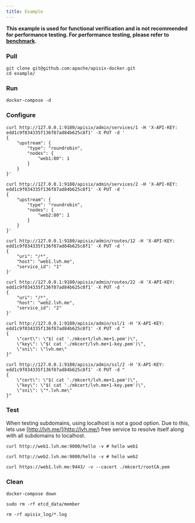 ```yaml
---
title: Example
---
```


<!--
#
# Licensed to the Apache Software Foundation (ASF) under one or more
# contributor license agreements.  See the NOTICE file distributed with
# this work for additional information regarding copyright ownership.
# The ASF licenses this file to You under the Apache License, Version 2.0
# (the "License"); you may not use this file except in compliance with
# the License.  You may obtain a copy of the License at
#
#     http://www.apache.org/licenses/LICENSE-2.0
#
# Unless required by applicable law or agreed to in writing, software
# distributed under the License is distributed on an "AS IS" BASIS,
# WITHOUT WARRANTIES OR CONDITIONS OF ANY KIND, either express or implied.
# See the License for the specific language governing permissions and
# limitations under the License.
#
-->

**This example is used for functional verification and is not recommended for performance testing. For performance testing, please refer to [benchmark](https://github.com/apache/apisix#benchmark).**


### Pull

```
git clone git@github.com:apache/apisix-docker.git
cd example/
```


### Run

```
docker-compose -d
```

### Configure

```
curl http://127.0.0.1:9180/apisix/admin/services/1 -H 'X-API-KEY: edd1c9f034335f136f87ad84b625c8f1' -X PUT -d '
{
    "upstream": {
        "type": "roundrobin",
        "nodes": {
            "web1:80": 1
        }
    }
}'

curl http://127.0.0.1:9180/apisix/admin/services/2 -H 'X-API-KEY: edd1c9f034335f136f87ad84b625c8f1' -X PUT -d '
{
    "upstream": {
        "type": "roundrobin",
        "nodes": {
            "web2:80": 1
        }
    }
}'

curl http://127.0.0.1:9180/apisix/admin/routes/12 -H 'X-API-KEY: edd1c9f034335f136f87ad84b625c8f1' -X PUT -d '
{
    "uri": "/*",
    "host": "web1.lvh.me",
    "service_id": "1"
}'

curl http://127.0.0.1:9180/apisix/admin/routes/22 -H 'X-API-KEY: edd1c9f034335f136f87ad84b625c8f1' -X PUT -d '
{
    "uri": "/*",
    "host": "web2.lvh.me",
    "service_id": "2"
}'

curl http://127.0.0.1:9180/apisix/admin/ssl/1 -H 'X-API-KEY: edd1c9f034335f136f87ad84b625c8f1' -X PUT -d "
{
    \"cert\": \"$( cat './mkcert/lvh.me+1.pem')\",
    \"key\": \"$( cat './mkcert/lvh.me+1-key.pem')\",
    \"sni\": \"lvh.me\"
}"

curl http://127.0.0.1:9180/apisix/admin/ssl/2 -H 'X-API-KEY: edd1c9f034335f136f87ad84b625c8f1' -X PUT -d "
{
    \"cert\": \"$( cat './mkcert/lvh.me+1.pem')\",
    \"key\": \"$( cat './mkcert/lvh.me+1-key.pem')\",
    \"sni\": \"*.lvh.me\"
}"
```

### Test

When testing subdomains, using localhost is not a good option. Due to this, lets use [http://lvh.me/](http://lvh.me/)
free service to resolve itself along with all subdomains to localhost.

```
curl http://web1.lvh.me:9080/hello -v # hello web1

curl http://web2.lvh.me:9080/hello -v # hello web2
```

```
curl https://web1.lvh.me:9443/ -v --cacert ./mkcert/rootCA.pem
```

### Clean

```
docker-compose down

sudo rm -rf etcd_data/member

rm -rf apisix_log/*.log
```
